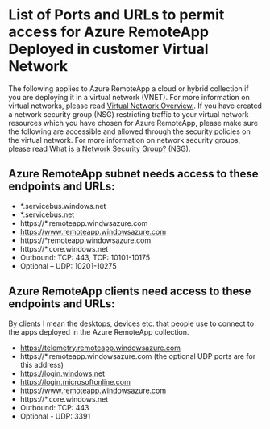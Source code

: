 
<properties
    pageTitle="List of Ports and URLs to whitelist for Azure RemoteApp Deployed in customer virtual network 
 | Microsoft Azure"
    description="Learn which ports and URLs you'll need to configure for communication through Azure RemoteApp."
    services="remoteapp"
    documentationCenter=""
    authors="mghosh1616"
    manager="mbaldwin" />

<tags
    ms.service="remoteapp"
    ms.workload="compute"
    ms.tgt_pltfrm="na"
    ms.devlang="na"
    ms.topic="article"
    ms.date="01/29/2016"
    ms.author="elizapo" />



# List of Ports and URLs to permit access for Azure RemoteApp Deployed in customer Virtual Network
The following applies to Azure RemoteApp a cloud or hybrid collection if you are deploying it in a virtual network (VNET). For more information on virtual networks, please read [Virtual Network Overview.](virtual-networks-overview.md). If you have created a network security group (NSG) restricting traffic to your virtual network resources which you have chosen for Azure RemoteApp, please make sure the following are accessible and allowed through the security policies on the virtual network. For more information on network security groups, please read [What is a Network Security Group? (NSG)](virtual-networks-nsg.md).

## Azure RemoteApp subnet needs access to these endpoints and URLs:
* *.servicebus.windows.net
* *.servicebus.net
* https://*.remoteapp.windwsazure.com  
* https://www.remoteapp.windowsazure.com 
* https://*remoteapp.windowsazure.com  
* https://*.core.windows.net  
* Outbound: TCP: 443, TCP: 10101-10175 
* Optional – UDP: 10201-10275  

## Azure RemoteApp clients need access to these endpoints and URLs:
By clients I mean the desktops, devices etc. that people use to connect to the apps deployed in the Azure RemoteApp collection.

* https://telemetry.remoteapp.windowsazure.com  
* https://*.remoteapp.windowsazure.com (the optional UDP ports are for this address) 
* https://login.windows.net  
* https://login.microsoftonline.com  
* https://www.remoteapp.windowsazure.com 
* https://*.core.windows.net  
* Outbound: TCP: 443  
* Optional - UDP: 3391 

